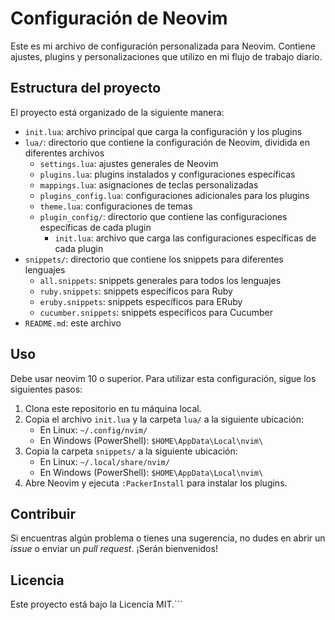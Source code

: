 # Configuración de Neovim

Este es mi archivo de configuración personalizada para Neovim. Contiene ajustes, plugins y personalizaciones que utilizo en mi flujo de trabajo diario.

## Estructura del proyecto

El proyecto está organizado de la siguiente manera:

- `init.lua`: archivo principal que carga la configuración y los plugins
- `lua/`: directorio que contiene la configuración de Neovim, dividida en diferentes archivos
    - `settings.lua`: ajustes generales de Neovim
    - `plugins.lua`: plugins instalados y configuraciones específicas
    - `mappings.lua`: asignaciones de teclas personalizadas
    - `plugins_config.lua`: configuraciones adicionales para los plugins
    - `theme.lua`: configuraciones de temas
    - `plugin_config/`: directorio que contiene las configuraciones específicas de cada plugin
        - `init.lua`: archivo que carga las configuraciones específicas de cada plugin
- `snippets/`: directorio que contiene los snippets para diferentes lenguajes
    - `all.snippets`: snippets generales para todos los lenguajes
    - `ruby.snippets`: snippets específicos para Ruby
    - `eruby.snippets`: snippets específicos para ERuby
    - `cucumber.snippets`: snippets específicos para Cucumber
- `README.md`: este archivo

## Uso
Debe usar neovim 10 o superior.
Para utilizar esta configuración, sigue los siguientes pasos:

1. Clona este repositorio en tu máquina local.
2. Copia el archivo `init.lua` y la carpeta `lua/` a la siguiente ubicación:
   - En Linux: `~/.config/nvim/`
   - En Windows (PowerShell): `$HOME\AppData\Local\nvim\`
3. Copia la carpeta `snippets/` a la siguiente ubicación:
   - En Linux: `~/.local/share/nvim/`
   - En Windows (PowerShell): `$HOME\AppData\Local\nvim\`
4. Abre Neovim y ejecuta `:PackerInstall` para instalar los plugins.

## Contribuir

Si encuentras algún problema o tienes una sugerencia, no dudes en abrir un _issue_ o enviar un _pull request_. ¡Serán bienvenidos!

## Licencia

Este proyecto está bajo la Licencia MIT.```
